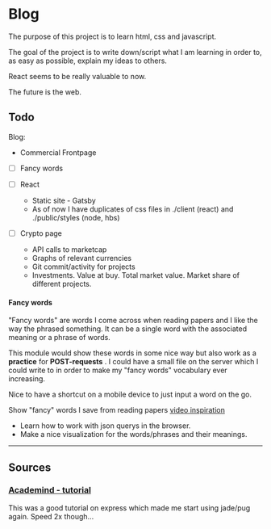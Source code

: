 # Blog

The purpose of this project is to learn html, css and javascript.

The goal of the project is to write down/script what I am learning in order to, as easy as possible, explain my ideas to others.

React seems to be really valuable to now. 

The future is the web. 


## Todo

Blog:
* Commercial Frontpage

* [ ] Fancy words 
* [ ] React
  - Static site - Gatsby
  - As of now I have duplicates of css files in ./client (react) and ./public/styles
	(node, hbs)

* [ ] Crypto page
  - API calls to marketcap
  - Graphs of relevant currencies
  - Git commit/activity for projects
  - Investments. Value at buy. Total market value. Market share of different projects.


#### Fancy words
"Fancy words" are words I come across when reading papers and I like the way the phrased something. 
It can be a single word with the associated meaning or a phrase of words.

This module would show these words in some nice way but also work as a <strong>practice</strong>  for <strong>POST-requests</strong> . I could have
a small file on the server which I could write to in order to make my "fancy words" vocabulary ever increasing.

Nice to have a shortcut on a mobile device to just input a word on the go.

Show "fancy" words I save from reading papers 
[video inspiration](https://www.youtube.com/watch?v=4zr8j-jeU_M)

* Learn how to work with json querys in
  the browser.
* Make a nice visualization for the
  words/phrases and their meanings. 

----------------

## Sources 
### [Academind - tutorial](https://www.youtube.com/watch?v=bf8L9tQi_MQ)
This was a good tutorial on express which made me start using jade/pug again. Speed 2x though...


